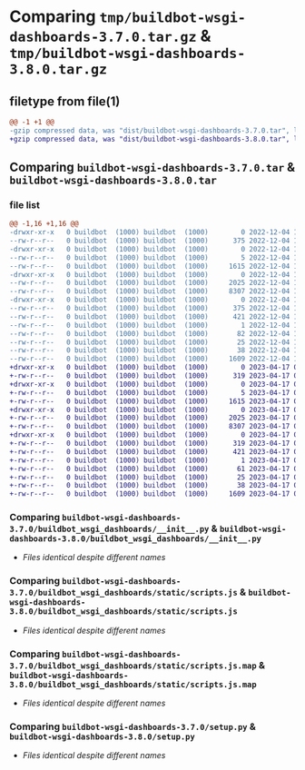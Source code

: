 # Comparing `tmp/buildbot-wsgi-dashboards-3.7.0.tar.gz` & `tmp/buildbot-wsgi-dashboards-3.8.0.tar.gz`

## filetype from file(1)

```diff
@@ -1 +1 @@
-gzip compressed data, was "dist/buildbot-wsgi-dashboards-3.7.0.tar", last modified: Sun Dec  4 11:53:18 2022, max compression
+gzip compressed data, was "dist/buildbot-wsgi-dashboards-3.8.0.tar", last modified: Mon Apr 17 01:21:56 2023, max compression
```

## Comparing `buildbot-wsgi-dashboards-3.7.0.tar` & `buildbot-wsgi-dashboards-3.8.0.tar`

### file list

```diff
@@ -1,16 +1,16 @@
-drwxr-xr-x   0 buildbot  (1000) buildbot  (1000)        0 2022-12-04 11:53:18.000000 buildbot-wsgi-dashboards-3.7.0/
--rw-r--r--   0 buildbot  (1000) buildbot  (1000)      375 2022-12-04 11:53:18.000000 buildbot-wsgi-dashboards-3.7.0/PKG-INFO
-drwxr-xr-x   0 buildbot  (1000) buildbot  (1000)        0 2022-12-04 11:53:18.000000 buildbot-wsgi-dashboards-3.7.0/buildbot_wsgi_dashboards/
--rw-r--r--   0 buildbot  (1000) buildbot  (1000)        5 2022-12-04 11:53:18.000000 buildbot-wsgi-dashboards-3.7.0/buildbot_wsgi_dashboards/VERSION
--rw-r--r--   0 buildbot  (1000) buildbot  (1000)     1615 2022-12-04 11:48:49.000000 buildbot-wsgi-dashboards-3.7.0/buildbot_wsgi_dashboards/__init__.py
-drwxr-xr-x   0 buildbot  (1000) buildbot  (1000)        0 2022-12-04 11:53:18.000000 buildbot-wsgi-dashboards-3.7.0/buildbot_wsgi_dashboards/static/
--rw-r--r--   0 buildbot  (1000) buildbot  (1000)     2025 2022-12-04 11:53:18.000000 buildbot-wsgi-dashboards-3.7.0/buildbot_wsgi_dashboards/static/scripts.js
--rw-r--r--   0 buildbot  (1000) buildbot  (1000)     8307 2022-12-04 11:53:18.000000 buildbot-wsgi-dashboards-3.7.0/buildbot_wsgi_dashboards/static/scripts.js.map
-drwxr-xr-x   0 buildbot  (1000) buildbot  (1000)        0 2022-12-04 11:53:18.000000 buildbot-wsgi-dashboards-3.7.0/buildbot_wsgi_dashboards.egg-info/
--rw-r--r--   0 buildbot  (1000) buildbot  (1000)      375 2022-12-04 11:53:18.000000 buildbot-wsgi-dashboards-3.7.0/buildbot_wsgi_dashboards.egg-info/PKG-INFO
--rw-r--r--   0 buildbot  (1000) buildbot  (1000)      421 2022-12-04 11:53:18.000000 buildbot-wsgi-dashboards-3.7.0/buildbot_wsgi_dashboards.egg-info/SOURCES.txt
--rw-r--r--   0 buildbot  (1000) buildbot  (1000)        1 2022-12-04 11:53:18.000000 buildbot-wsgi-dashboards-3.7.0/buildbot_wsgi_dashboards.egg-info/dependency_links.txt
--rw-r--r--   0 buildbot  (1000) buildbot  (1000)       82 2022-12-04 11:53:18.000000 buildbot-wsgi-dashboards-3.7.0/buildbot_wsgi_dashboards.egg-info/entry_points.txt
--rw-r--r--   0 buildbot  (1000) buildbot  (1000)       25 2022-12-04 11:53:18.000000 buildbot-wsgi-dashboards-3.7.0/buildbot_wsgi_dashboards.egg-info/top_level.txt
--rw-r--r--   0 buildbot  (1000) buildbot  (1000)       38 2022-12-04 11:53:18.000000 buildbot-wsgi-dashboards-3.7.0/setup.cfg
--rw-r--r--   0 buildbot  (1000) buildbot  (1000)     1609 2022-12-04 11:48:49.000000 buildbot-wsgi-dashboards-3.7.0/setup.py
+drwxr-xr-x   0 buildbot  (1000) buildbot  (1000)        0 2023-04-17 01:21:56.000000 buildbot-wsgi-dashboards-3.8.0/
+-rw-r--r--   0 buildbot  (1000) buildbot  (1000)      319 2023-04-17 01:21:56.000000 buildbot-wsgi-dashboards-3.8.0/PKG-INFO
+drwxr-xr-x   0 buildbot  (1000) buildbot  (1000)        0 2023-04-17 01:21:56.000000 buildbot-wsgi-dashboards-3.8.0/buildbot_wsgi_dashboards/
+-rw-r--r--   0 buildbot  (1000) buildbot  (1000)        5 2023-04-17 01:21:56.000000 buildbot-wsgi-dashboards-3.8.0/buildbot_wsgi_dashboards/VERSION
+-rw-r--r--   0 buildbot  (1000) buildbot  (1000)     1615 2023-04-17 01:17:21.000000 buildbot-wsgi-dashboards-3.8.0/buildbot_wsgi_dashboards/__init__.py
+drwxr-xr-x   0 buildbot  (1000) buildbot  (1000)        0 2023-04-17 01:21:56.000000 buildbot-wsgi-dashboards-3.8.0/buildbot_wsgi_dashboards/static/
+-rw-r--r--   0 buildbot  (1000) buildbot  (1000)     2025 2023-04-17 01:21:56.000000 buildbot-wsgi-dashboards-3.8.0/buildbot_wsgi_dashboards/static/scripts.js
+-rw-r--r--   0 buildbot  (1000) buildbot  (1000)     8307 2023-04-17 01:21:56.000000 buildbot-wsgi-dashboards-3.8.0/buildbot_wsgi_dashboards/static/scripts.js.map
+drwxr-xr-x   0 buildbot  (1000) buildbot  (1000)        0 2023-04-17 01:21:56.000000 buildbot-wsgi-dashboards-3.8.0/buildbot_wsgi_dashboards.egg-info/
+-rw-r--r--   0 buildbot  (1000) buildbot  (1000)      319 2023-04-17 01:21:56.000000 buildbot-wsgi-dashboards-3.8.0/buildbot_wsgi_dashboards.egg-info/PKG-INFO
+-rw-r--r--   0 buildbot  (1000) buildbot  (1000)      421 2023-04-17 01:21:56.000000 buildbot-wsgi-dashboards-3.8.0/buildbot_wsgi_dashboards.egg-info/SOURCES.txt
+-rw-r--r--   0 buildbot  (1000) buildbot  (1000)        1 2023-04-17 01:21:56.000000 buildbot-wsgi-dashboards-3.8.0/buildbot_wsgi_dashboards.egg-info/dependency_links.txt
+-rw-r--r--   0 buildbot  (1000) buildbot  (1000)       61 2023-04-17 01:21:56.000000 buildbot-wsgi-dashboards-3.8.0/buildbot_wsgi_dashboards.egg-info/entry_points.txt
+-rw-r--r--   0 buildbot  (1000) buildbot  (1000)       25 2023-04-17 01:21:56.000000 buildbot-wsgi-dashboards-3.8.0/buildbot_wsgi_dashboards.egg-info/top_level.txt
+-rw-r--r--   0 buildbot  (1000) buildbot  (1000)       38 2023-04-17 01:21:56.000000 buildbot-wsgi-dashboards-3.8.0/setup.cfg
+-rw-r--r--   0 buildbot  (1000) buildbot  (1000)     1609 2023-04-17 01:17:21.000000 buildbot-wsgi-dashboards-3.8.0/setup.py
```

### Comparing `buildbot-wsgi-dashboards-3.7.0/buildbot_wsgi_dashboards/__init__.py` & `buildbot-wsgi-dashboards-3.8.0/buildbot_wsgi_dashboards/__init__.py`

 * *Files identical despite different names*

### Comparing `buildbot-wsgi-dashboards-3.7.0/buildbot_wsgi_dashboards/static/scripts.js` & `buildbot-wsgi-dashboards-3.8.0/buildbot_wsgi_dashboards/static/scripts.js`

 * *Files identical despite different names*

### Comparing `buildbot-wsgi-dashboards-3.7.0/buildbot_wsgi_dashboards/static/scripts.js.map` & `buildbot-wsgi-dashboards-3.8.0/buildbot_wsgi_dashboards/static/scripts.js.map`

 * *Files identical despite different names*

### Comparing `buildbot-wsgi-dashboards-3.7.0/setup.py` & `buildbot-wsgi-dashboards-3.8.0/setup.py`

 * *Files identical despite different names*

